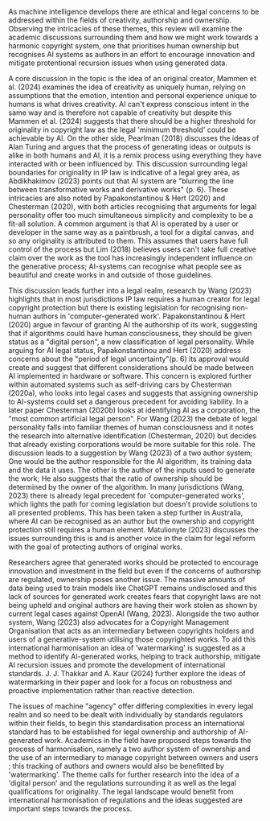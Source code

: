 As machine intelligence develops there are ethical and legal concerns to be addressed within the fields of creativity, authorship and ownership. Observing the intricacies of these themes, this review will examine the academic discussions surrounding them and how we might work towards a harmonic copyright system, one that prioritises human ownership but recognises AI systems as authors in an effort to encourage innovation and mitigate protentional recursion issues when using generated data.

A core discussion in the topic is the idea of an original creator, Mammen et al. (2024) examines the idea of creativity as uniquely human, relying on assumptions that the emotion, intention and personal experience unique to humans is what drives creativity. AI can't express conscious intent in the same way and is therefore not capable of creativity but despite this Mammen et al. (2024) suggests that there should be a higher threshold for originality in copyright law as the legal 'minimum threshold' could be achievable by AI. On the other side, Pearlman (2018) discusses the ideas of Alan Turing and argues that the process of generating ideas or outputs is alike in both humans and AI, it is a remix process using everything they have interacted with or been influenced by. This discussion surrounding legal boundaries for originality in IP law is indicative of a legal grey area, as Abdikhakimov (2023) points out that AI system are "blurring the line between transformative works and derivative works" (p. 6). These intricacies are also noted by Papakonstantinou & Hert (2020) and Chesterman (2020), with both articles recognising that arguments for legal personality offer too much simultaneous simplicity and complexity to be a fit-all solution. A common argument is that AI is operated by a user or developer in the same way as a paintbrush, a tool for a digital canvas, and so any originality is attributed to them. This assumes that users have full control of the process but Lim (2018) believes users can't take full creative claim over the work as the tool has increasingly independent influence on the generative process; AI-systems can recognise what people see as beautiful and create works in and outside of those guidelines.

This discussion leads further into a legal realm, research by Wang (2023) highlights that in most jurisdictions IP law requires a human creator for legal copyright protection but there is existing legislation for recognising non-human authors in 'computer-generated work'. Papakonstantinou & Hert (2020) argue in favour of granting AI the authorship of its work, suggesting that if algorithms could have human consciousness, they should be given status as a "digital person", a new classification of legal personality. While arguing for AI legal status, Papakonstantinou and Hert (2020) address concerns about the "period of legal uncertainty"(p. 6) its approval would create and suggest that different considerations should be made between AI implemented in hardware or software. This concern is explored further within automated systems such as self-driving cars by Chesterman (2020a), who looks into legal cases and suggests that assigning ownership to AI-systems could set a dangerous precedent for avoiding liability. In a later paper Chesterman (2020b) looks at identifying AI as a corporation, the "most common artificial legal person". For Wang (2023) the debate of legal personality falls into familiar themes of human consciousness and it notes the research into alternative identification (Chesterman, 2020) but decides that already existing corporations would be more suitable for this role. The discussion leads to a suggestion by Wang (2023) of a two author system; One would be the author responsible for the AI algorithm, its training data and the data it uses. The other is the author of the inputs used to generate the work; He also suggests that the ratio of ownership should be determined by the owner of the algorithm. In many jurisdictions (Wang, 2023) there is already legal precedent for 'computer-generated works', which lights the path for coming legislation but doesn't provide solutions to all presented problems. This has been taken a step further in Australia, where AI can be recognised as an author but the ownership and copyright protection still requires a human element. Matulionyte (2023) discusses the issues surrounding this is and is another voice in the claim for legal reform with the goal of protecting authors of original works.

Researchers agree that generated works should be protected to encourage innovation and investment in the field but even if the concerns of authorship are regulated, ownership poses another issue. The massive amounts of data being used to train models like ChatGPT remains undisclosed and this lack of sources for generated work creates fears that copyright laws are not being upheld and original authors are having their work stolen as shown by current legal cases against OpenAI (Wang, 2023). Alongside the two author system, Wang (2023) also advocates for a Copyright Management Organisation that acts as an intermediary between copyrights holders and users of a generative-system utilising those copyrighted works. To aid this international harmonisation an idea of 'watermarking' is suggested as a method to identify AI-generated works, helping to track authorship, mitigate AI recursion issues and promote the development of international standards. J. J. Thakkar and A. Kaur (2024) further explore the ideas of watermarking in their paper and look for a focus on robustness and proactive implementation rather than reactive detection.

The issues of machine "agency" offer differing complexities in every legal realm and so need to be dealt with individually by standards regulators within their fields, to begin this standardisation process an international standard has to be established for legal ownership and authorship of AI-generated work. Academics in the field have proposed steps towards the process of harmonisation, namely a two author system of ownership and the use of an intermediary to manage copyright between owners and users ; this tracking of authors and owners would also be benefitted by 'watermarking'. The theme calls for further research into the idea of a 'digital person' and the regulations surrounding it as well as the legal qualifications for originality. The legal landscape would benefit from international harmonisation of regulations and the ideas suggested are important steps towards the process.

